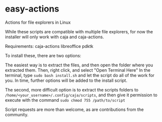 # easy-actions
Actions for file explorers in Linux

While these scripts are compatible with multiple file explorers, for now the 
installer will only work with caja and caja-actions. 

Requirements:
caja-actions
libreoffice
pdktk

To install these, there are two options: 

The easiest way is to extract the files, and then open the folder where you 
extracted them. Then, right click, and select "Open Terminal Here"
In the terminal, type ```sudo bash install.sh``` and let the script do all of the work for you.
In time, further options will be added to the install script.

The second, more difficult option is to extract the scripts folders to 
```/home/<your_username>/.config/caja/scripts```, and then give it permission to execute 
with the command ```sudo chmod 755 /path/to/script```

Script requests are more than welcome, as are contributions from the community.
